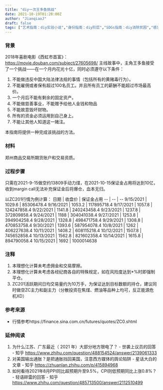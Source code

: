 ```yaml
---
title: "diy一次王多鱼挑战"
date: 2021-10-19T01:28:00Z
author: "JianqiaoJ"
draft: false
tags: ["艺术指南：diy实验小说","身份指南：diy阶层","SDGs指南：diy消除贫困","感官指南：diy一种忍耐 🕞","活动指南：diy一次白日做梦🛏","政治指南：diy一种金融战武器","经济指南：diy一次破产","艺术指南：diy电影🎬"]
---
```


### 背景
2018年喜剧电影《西虹市首富》：https://movie.douban.com/subject/27605698/
主线故事中，主角王多鱼接受了一个挑战——在一个月内花光十亿，同时必须遵守以下条件：

1. 不能做违反中国大陆法律法规的事情（包括所有的黄赌毒行为）。
2. 不能雇佣或者保有超过100名员工。并且所有员工的薪酬不能超过市场最高价。
3. 一个月后不能有剩余的固定资产。
4. 不能做慈善事业，不能赠予给他人金钱和物品
5. 不能故意毁坏财物。
6. 所有的资金必须运用到自己身上。
7. 不能让其他人知道这一赌注。

本指南将提供一种完成该挑战的方法。

### 材料
郑州商品交易所期货账户和交易资质。

### 过程步骤
只需在2021-9-15做空约13809手动力煤，在2021-10-15保证金占用将达到10亿，收到margin call无法补充保证金后将爆仓，血本无归。

以ZC201行情为例计算：
日期 | 收盘价 | 保证金占用
-- | -- | --
9/15/2021 | 1029.6 | 85306478.4
9/16/2021 | 1053.2 | 117895718.4
9/17/2021 | 1057.8 | 124247858.4
9/22/2021 | 1141.8 | 240243458.4
9/23/2021 | 1237.8 | 372809858.4
9/24/2021 | 1188 | 304041038.4
9/27/2021 | 1253.8 | 394904258.4
9/28/2021 | 1328.8 | 498471758.4
9/29/2021 | 1308.8 | 470853758.4
9/30/2021 | 1393.6 | 587954078.4
10/8/2021 | 1262 | 406227638.4
10/11/2021 | 1408.2 | 608115218.4
10/12/2021 | 1507.8 | 745652858.4
10/13/2021 | 1562.8 | 821602358.4
10/14/2021 | 1615.8 | 894790058.4
10/15/2021 | 1692 | 1000014638

### 注释
1. 本理想化计算未考虑佣金和交易摩擦。
2. 本理想化计算未考虑各经纪商各自的特殊规定，如在风险度达到*%时即强制平仓。
3. ZC201活跃期间日均交易量约为10万手，为保证达到目标数额的持仓，建议同时做空ZC主力和副主力（分散投资在焦煤、燃油等品种上均可，反正能源危机XD）

### 参考来源
- 行情参考https://finance.sina.com.cn/futures/quotes/ZC0.shtml

### 延伸阅读
1. 为什么江苏、广东最近（ 2021 年）大部分地方限电了？ - 世袭上议员的回答 - 知乎
https://www.zhihu.com/question/488154524/answer/2139061333
2. 对美国输出通胀？是把通胀挡回美国，注意西方媒体的舆论陷阱 - 星话大白的文章 - 知乎
https://zhuanlan.zhihu.com/p/415894968
3. 如何看待2021年8月PPI同比超预期升至9.5%，CPI则低预期同比上涨0.8%？ - 轻语碎雷的回答 - 知乎
https://www.zhihu.com/question/485713500/answer/2112510499


